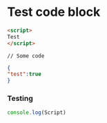 # Test code block

```html
<script>
Test
</script>
```

```
// Some code
```

```json
{
"test":true
}
```

### Testing

```javascript
console.log(Script)
```



